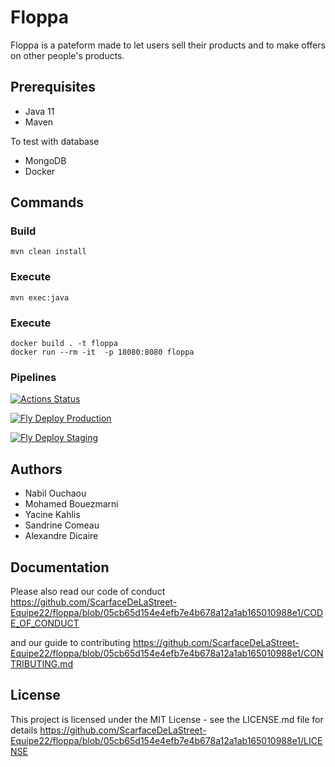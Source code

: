 # Floppa

Floppa is a pateform made to let users sell their products and to make offers on other people's products.

## Prerequisites

- Java 11
- Maven

To test with database 
- MongoDB
- Docker 

## Commands

### Build

```
mvn clean install
```

### Execute

```
mvn exec:java
```


### Execute

```
docker build . -t floppa
docker run --rm -it  -p 18080:8080 floppa
```

### Pipelines
[![Actions Status](https://github.com/ScarfaceDeLaStreet-Equipe22/floppa/workflows/build/badge.svg)](https://github.com/ScarfaceDeLaStreet-Equipe22/floppa/actions)

[![Fly Deploy Production](https://github.com/ScarfaceDeLaStreet-Equipe22/floppa/actions/workflows/fly.prod.yml/badge.svg)](https://github.com/ScarfaceDeLaStreet-Equipe22/floppa/actions/workflows/fly.prod.yml)

[![Fly Deploy Staging](https://github.com/ScarfaceDeLaStreet-Equipe22/floppa/actions/workflows/fly.staging.yml/badge.svg)](https://github.com/ScarfaceDeLaStreet-Equipe22/floppa/actions/workflows/fly.staging.yml)

## Authors

- Nabil Ouchaou
- Mohamed Bouezmarni
- Yacine Kahlis
- Sandrine Comeau
- Alexandre Dicaire


## Documentation
Please also read our code of conduct
https://github.com/ScarfaceDeLaStreet-Equipe22/floppa/blob/05cb65d154e4efb7e4b678a12a1ab165010988e1/CODE_OF_CONDUCT 

and our guide to contributing
https://github.com/ScarfaceDeLaStreet-Equipe22/floppa/blob/05cb65d154e4efb7e4b678a12a1ab165010988e1/CONTRIBUTING.md 


## License

This project is licensed under the MIT License - see the LICENSE.md file for details
https://github.com/ScarfaceDeLaStreet-Equipe22/floppa/blob/05cb65d154e4efb7e4b678a12a1ab165010988e1/LICENSE 